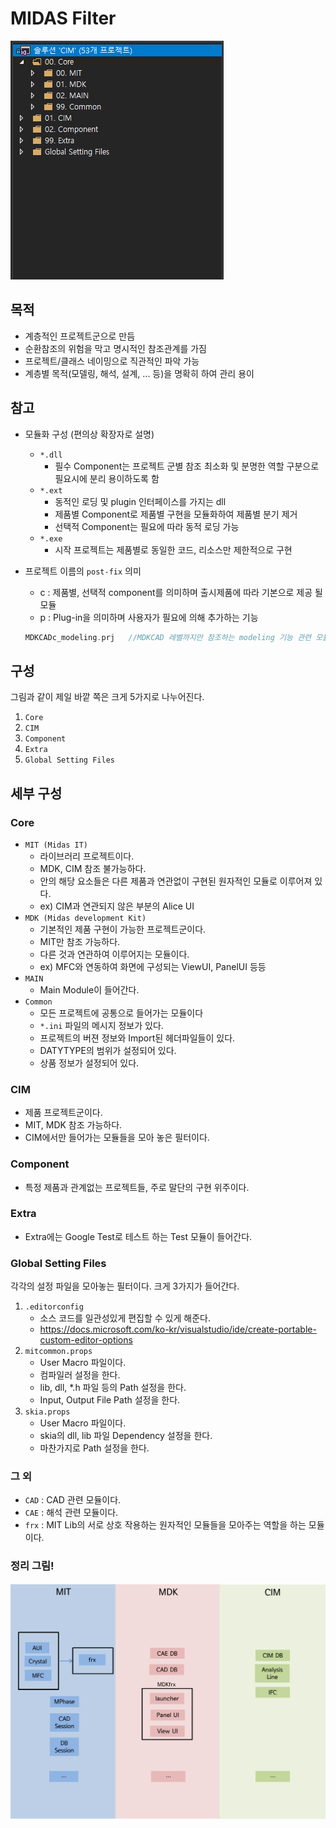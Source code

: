 # MIDAS Filter

![filter](/media/aui/filter.png)

## 목적
* 계층적인 프로젝트군으로 만듬    
* 순환참조의 위험을 막고 명시적인 참조관계를 가짐  
* 프로젝트/클래스 네이밍으로 직관적인 파악 가능
* 계층별 목적(모델링, 해석, 설계, ... 등)을 명확히 하여 관리 용이

## 참고
* 모듈화 구성 (편의상 확장자로 설명)
  * `*.dll`
    * 필수 Component는 프로젝트 군별 참조 최소화 및 분명한 역할 구분으로 필요시에 분리 용이하도록 함
  * `*.ext`
    * 동적인 로딩 및 plugin 인터페이스를 가지는 dll
    * 제품별 Component로 제품별 구현을 모듈화하여 제품별 분기 제거
    * 선택적 Component는 필요에 따라 동적 로딩 가능
  * `*.exe`
    * 시작 프로젝트는 제품별로 동일한 코드, 리소스만 제한적으로 구현
 
* 프로젝트 이름의 `post-fix` 의미
  * c : 제품별, 선택적 component를 의미하며 출시제품에 따라 기본으로 제공 될 모듈
  * p : Plug-in을 의미하며 사용자가 필요에 의해 추가하는 기능
   ~~~cpp
   MDKCADc_modeling.prj   //MDKCAD 레벨까지만 참조하는 modeling 기능 관련 모듈
   ~~~


## 구성
그림과 같이 제일 바깥 쪽은 크게 5가지로 나누어진다.
1. `Core`
2. `CIM`
3. `Component`
4. `Extra`
5. `Global Setting Files`

## 세부 구성

### Core
* `MIT (Midas IT)`
  * 라이브러리 프로젝트이다.
  * MDK, CIM 참조 불가능하다.
  * 안의 해당 요소들은 다른 제품과 연관없이 구현된 원자적인 모듈로 이루어져 있다.
  * ex) CIM과 연관되지 않은 부분의 Alice UI
* `MDK (Midas development Kit)`
  * 기본적인 제품 구현이 가능한 프로젝트군이다.
  * MIT만 참조 가능하다.
  * 다른 것과 연관하여 이루어지는 모듈이다.
  * ex) MFC와 연동하여 화면에 구성되는 ViewUI, PanelUI 등등
* `MAIN`
  * Main Module이 들어간다.
* `Common`
  * 모든 프로젝트에 공통으로 들어가는 모듈이다
  * `*.ini` 파일의 메시지 정보가 있다.
  * 프로젝트의 버젼 정보와 Import된 헤더파일들이 있다.
  * DATYTYPE의 범위가 설정되어 있다.
  * 상품 정보가 설정되어 있다.


### CIM
* 제품 프로젝트군이다. 
* MIT, MDK 참조 가능하다.
* CIM에서만 들어가는 모듈들을 모아 놓은 필터이다.


### Component
* 특정 제품과 관계없는 프로젝트들, 주로 말단의 구현 위주이다.

### Extra
* Extra에는 Google Test로 테스트 하는 Test 모듈이 들어간다.


### Global Setting Files
각각의 설정 파일을 모아놓는 필터이다. 크게 3가지가 들어간다.
1. `.editorconfig`
   * 소스 코드를 일관성있게 편집할 수 있게 해준다.
   * <https://docs.microsoft.com/ko-kr/visualstudio/ide/create-portable-custom-editor-options>
2. `mitcommon.props`
   * User Macro 파일이다.
   * 컴파일러 설정을 한다.
   * lib, dll, *.h 파일 등의 Path 설정을 한다.
   * Input, Output File Path 설정을 한다.
3. `skia.props`
   * User Macro 파일이다.
   * skia의 dll, lib 파일 Dependency 설정을 한다.
   * 마찬가지로 Path 설정을 한다.

### 그 외

* `CAD` : CAD 관련 모듈이다.
* `CAE` : 해석 관련 모듈이다.
* `frx` : MIT Lib의 서로 상호 작용하는 원자적인 모듈들을 모아주는 역할을 하는 모듈이다.

### 정리 그림!

![filter2](/media/aui/filter1.png)